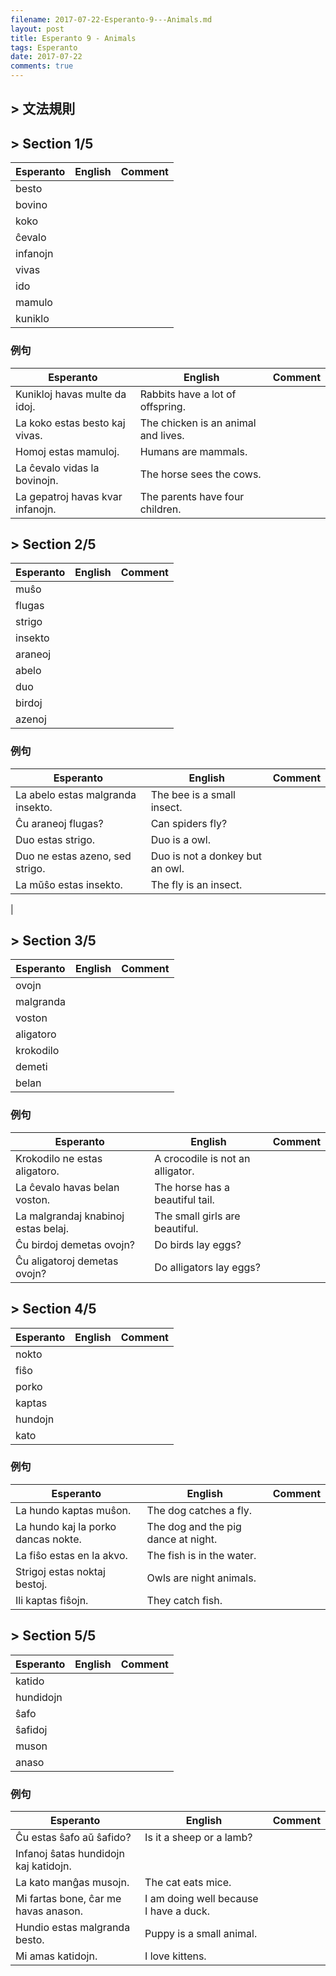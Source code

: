 ```yaml
---
filename: 2017-07-22-Esperanto-9---Animals.md
layout: post
title: Esperanto 9 - Animals
tags: Esperanto
date: 2017-07-22
comments: true
---
```


## > 文法規則

## > Section 1/5

|Esperanto|English|Comment|
|---|---|---|
|besto|||
|bovino|||
|koko|||
|ĉevalo|||
|infanojn|||
|vivas|||
|ido|||
|mamulo|||
|kuniklo|||

### 例句

|Esperanto|English|Comment|
|---|---|---|
|Kunikloj havas multe da idoj.|Rabbits have a lot of offspring.||
|La koko estas besto kaj vivas.|The chicken is an animal and lives.||
|Homoj estas mamuloj.|Humans are mammals.||
|La ĉevalo vidas la bovinojn.|The horse sees the cows.||
|La gepatroj havas kvar infanojn.|The parents have four children.||

## > Section 2/5

|Esperanto|English|Comment|
|---|---|---|
|muŝo|||
|flugas|||
|strigo|||
|insekto|||
|araneoj|||
|abelo|||
|duo|||
|birdoj|||
|azenoj|||

### 例句

|Esperanto|English|Comment|
|---|---|---|
|La abelo estas malgranda insekto.|The bee is a small insect.||
|Ĉu araneoj flugas?|Can spiders fly?||
|Duo estas strigo.|Duo is a owl.||
|Duo ne estas azeno, sed strigo.|Duo is not a donkey but an owl.||
|La mŭŝo estas insekto.|The fly is an insect.||
|

## > Section 3/5

|Esperanto|English|Comment|
|---|---|---|
|ovojn|||
|malgranda|||
|voston|||
|aligatoro|||
|krokodilo|||
|demeti|||
|belan|||

### 例句

|Esperanto|English|Comment|
|---|---|---|
|Krokodilo ne estas aligatoro.|A crocodile is not an alligator.||
|La ĉevalo havas belan voston.|The horse has a beautiful tail.||
|La malgrandaj knabinoj estas belaj.|The small girls are beautiful.||
|Ĉu birdoj demetas ovojn?|Do birds lay eggs?||
|Ĉu aligatoroj demetas ovojn?|Do alligators lay eggs?||

## > Section 4/5

|Esperanto|English|Comment|
|---|---|---|
|nokto|||
|fiŝo|||
|porko|||
|kaptas|||
|hundojn|||
|kato|||

### 例句

|Esperanto|English|Comment|
|---|---|---|
|La hundo kaptas muŝon.|The dog catches a fly.||
|La hundo kaj la porko dancas nokte.|The dog and the pig dance at night.||
|La fiŝo estas en la akvo.|The fish is in the water.||
|Strigoj estas noktaj bestoj.|Owls are night animals.||
|Ili kaptas fiŝojn.|They catch fish.||

## > Section 5/5

|Esperanto|English|Comment|
|---|---|---|
|katido|||
|hundidojn|||
|ŝafo|||
|ŝafidoj|||
|muson|||
|anaso|||

### 例句

|Esperanto|English|Comment|
|---|---|---|
|Ĉu estas ŝafo aŭ ŝafido?|Is it a sheep or a lamb?||
|Infanoj ŝatas hundidojn kaj katidojn.||
|La kato manĝas musojn.|The cat eats mice.||
|Mi fartas bone, ĉar me havas anason.|I am doing well because I have a duck.||
|Hundio estas malgranda besto.|Puppy is a small animal.||
|Mi amas katidojn.|I love kittens.||